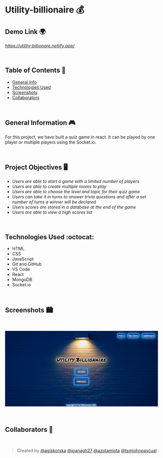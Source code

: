 # Utility-billionaire :moneybag:

## Demo Link :earth_africa:

*https://utility-billionare.netlify.app/*
<p>&nbsp</p>

## Table of Contents :page_with_curl:

* [General Info](#general-information)
* [Technologies Used](#technologies-used)
* [Screenshots](#screenshots)
* [Collaborators](#collaborators)
<p>&nbsp</p>


## General Information :video_game:
For this project, we have built a quiz game in react. It can be played by one player or multiple players using the Socket.io. 
<p>&nbsp</p>

 ## Project Objectives :desktop_computer:

- *Users are able to start a game with a limited number of players*
- *Users are able to create multiple rooms to play*
- *Users are able to choose the level and topic for their quiz game*
- *Users can take it in turns to answer trivia questions and after a set number of turns a winner will be declared*
- *Users scores are stored in a database at the end of the game*
- *Users are able to view a high scores list*
<p>&nbsp</p>

## Technologies Used :octocat:
- HTML
- CSS
- JavaScript
- Git and GitHub
- VS Code
- React
- MongoDB
- Socket.io
<p>&nbsp</p>

## Screenshots :cityscape:
<p>&nbsp</p>

![Utility-billionaire](./assets/sounds/Screenshot%20(9).png)
<p>&nbsp</p>

## Collaborators :e-mail:
<p>&nbsp</p>

> Created by
[@agiskorska](https://github.com/agiskorska)
[@ioanagh27](https://github.com/ioanagh27) 
[@azotamiota](https://github.com/azotamiota)
[@tsmjohnpascual](https://github.com/tsmjohnpascual)


